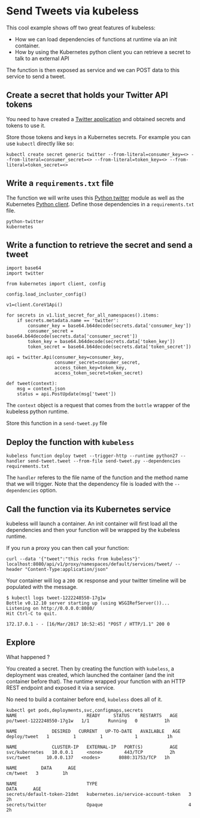 # Send Tweets via kubeless

This cool example shows off two great features of kubeless:

* How we can load dependencies of functions at runtime via an init container.
* How by using the Kubernetes python client you can retrieve a secret to talk to an external API

The function is then exposed as service and we can POST data to this service to send a tweet.

## Create a secret that holds your Twitter API tokens

You need to have created a [Twitter application](https://dev.twitter.com) and obtained secrets and tokens to use it.

Store those tokens and keys in a Kubernetes secrets. For example you can use `kubectl` directly like so:

```
kubectl create secret generic twitter --from-literal=consumer_key=<> --from-literal=consumer_secret=<> --from-literal=token_key=<> --from-literal=token_secret=<>
```

## Write a `requirements.txt` file

The function we will write uses this [Python twitter](https://github.com/bear/python-twitter) module as well as the Kubernetes [Python client](https://github.com/kubernetes-incubator/client-python).
Define those dependencies in a `requirements.txt` file.

```
python-twitter
kubernetes
```

## Write a function to retrieve the secret and send a tweet

```
import base64
import twitter

from kubernetes import client, config

config.load_incluster_config()

v1=client.CoreV1Api()

for secrets in v1.list_secret_for_all_namespaces().items:
    if secrets.metadata.name == 'twitter':
        consumer_key = base64.b64decode(secrets.data['consumer_key'])
        consumer_secret = base64.b64decode(secrets.data['consumer_secret'])
        token_key = base64.b64decode(secrets.data['token_key'])
        token_secret = base64.b64decode(secrets.data['token_secret'])

api = twitter.Api(consumer_key=consumer_key,
                  consumer_secret=consumer_secret,
                  access_token_key=token_key,
                  access_token_secret=token_secret)

def tweet(context):
    msg = context.json
    status = api.PostUpdate(msg['tweet'])
```

The `context` object is a request that comes from the `bottle` wrapper of the kubeless python runtime.

Store this function in a `send-tweet.py` file

## Deploy the function with `kubeless`

```
kubeless function deploy tweet --trigger-http --runtime python27 --handler send-tweet.tweet --from-file send-tweet.py --dependencies requirements.txt
```

The `handler` referes to the file name of the function and the method name that we will trigger. Note that the dependency file is loaded with the `--dependencies` option.

## Call the function via its Kubernetes service

kubeless will launch a container. An init container will first load all the dependencies and then your function will be wrapped by the kubeless runtime.

If you run a proxy you can then call your function:

```
curl --data '{"tweet":"this rocks from kubeless"}' localhost:8080/api/v1/proxy/namespaces/default/services/tweet/ --header "Content-Type:application/json"
```

Your container will log a `200 OK` response and your twitter timeline will be populated with the message.

```
$ kubectl logs tweet-1222248550-17g1w
Bottle v0.12.10 server starting up (using WSGIRefServer())...
Listening on http://0.0.0.0:8080/
Hit Ctrl-C to quit.

172.17.0.1 - - [16/Mar/2017 10:52:45] "POST / HTTP/1.1" 200 0
```

## Explore

What happened ?

You created a secret. Then by creating the function with `kubeless`, a deployment was created, which launched the container (and the init container before that).
The runtime wrapped your function with an HTTP REST endpoint and exposed it via a service.

No need to build a container before end, `kubeless` does all of it.

```
kubectl get pods,deployments,svc,configmaps,secrets
NAME                          READY     STATUS    RESTARTS   AGE
po/tweet-1222248550-17g1w   1/1       Running   0          1h

NAME             DESIRED   CURRENT   UP-TO-DATE   AVAILABLE   AGE
deploy/tweet   1         1         1            1           1h

NAME             CLUSTER-IP   EXTERNAL-IP   PORT(S)          AGE
svc/kubernetes   10.0.0.1     <none>        443/TCP          2h
svc/tweet      10.0.0.137   <nodes>       8080:31753/TCP   1h

NAME         DATA      AGE
cm/tweet   3         1h

NAME                          TYPE                                  DATA      AGE
secrets/default-token-21dmt   kubernetes.io/service-account-token   3         2h
secrets/twitter               Opaque                                4         2h
```
